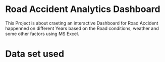 # Road Accident Analytics Dashboard
This Project is about craeting an interactive Dashboard for Road Accident happenned on different Years based on the Road conditions, weather and some other factors using MS Excel.
# Data set used
